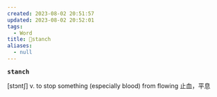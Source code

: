 ```yaml
---
created: 2023-08-02 20:51:57
updated: 2023-08-02 20:52:01
tags:
  - Word
title: 📖stanch
aliases:
  - null
---
```


<pre><strong>stanch</strong></pre>
[stɔntʃ]
v. to stop something (especially blood) from flowing ⽌⾎，平息
